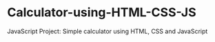 # Calculator-using-HTML-CSS-JS
JavaScript Project: Simple calculator using HTML, CSS and JavaScript
